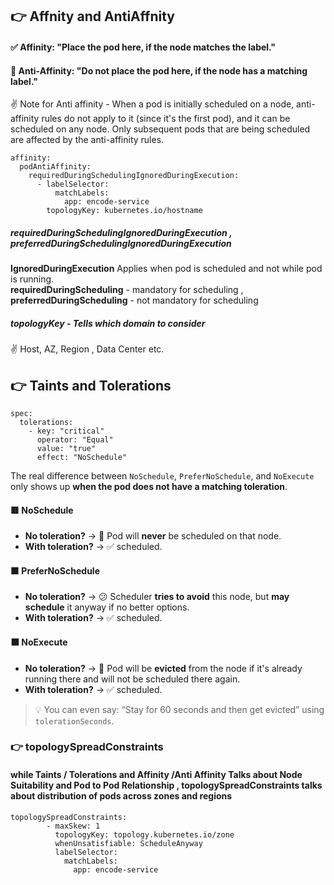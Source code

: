 
## 👉 Affnity and AntiAffnity 

#### ✅ Affinity: "Place the pod here, if the node matches the label."
#### 🚫 Anti-Affinity: "Do not place the pod here, if the node has a matching label."

✌️ Note for Anti affinity - When a pod is initially scheduled on a node, anti-affinity rules do not apply to it (since it's the first pod), and it can be scheduled on any node. Only subsequent pods that are being scheduled are affected by the anti-affinity rules.

```
affinity:
  podAntiAffinity:
    requiredDuringSchedulingIgnoredDuringExecution:
      - labelSelector:
          matchLabels:
            app: encode-service
        topologyKey: kubernetes.io/hostname
```

##### requiredDuringSchedulingIgnoredDuringExecution , preferredDuringSchedulingIgnoredDuringExecution 
  <b>IgnoredDuringExecution</b> Applies when pod is scheduled and not while pod is running. <br>
  <b>requiredDuringScheduling</b> - mandatory for scheduling  , <b>preferredDuringScheduling</b> - not mandatory for scheduling 

##### topologyKey - Tells which domain to consider 
 ✌️ Host, AZ, Region , Data Center etc. 
  
## 👉 Taints and Tolerations 

```
spec:
  tolerations:
    - key: "critical"
      operator: "Equal"
      value: "true"
      effect: "NoSchedule"
```

The real difference between `NoSchedule`, `PreferNoSchedule`, and `NoExecute` only shows up **when the pod does not have a matching toleration**.

#### 🟥 NoSchedule
- **No toleration?** → 🚫 Pod will **never** be scheduled on that node.
- **With toleration?** → ✅ scheduled.

#### 🟧 PreferNoSchedule
- **No toleration?** → 😕 Scheduler **tries to avoid** this node, but **may schedule** it anyway if no better options.
- **With toleration?** → ✅ scheduled.

#### ⬛ NoExecute
- **No toleration?** → 🚫 Pod will be **evicted** from the node if it's already running there and will not be scheduled there again.
- **With toleration?** → ✅ scheduled.

> 💡 You can even say: “Stay for 60 seconds and then get evicted” using `tolerationSeconds`.

### 👉  topologySpreadConstraints
#### while Taints / Tolerations  and Affinity /Anti Affinity Talks about Node Suitability and Pod to Pod Relationship  , topologySpreadConstraints talks about distribution of pods across zones and regions 

```
topologySpreadConstraints:
        - maxSkew: 1
          topologyKey: topology.kubernetes.io/zone
          whenUnsatisfiable: ScheduleAnyway
          labelSelector:
            matchLabels:
              app: encode-service
```






 
